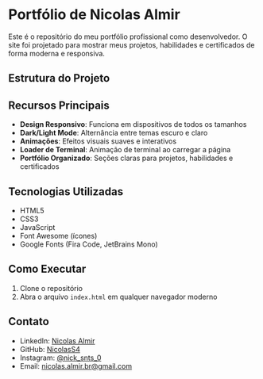 # Portfólio de Nicolas Almir

Este é o repositório do meu portfólio profissional como desenvolvedor. O site foi projetado para mostrar meus projetos, habilidades e certificados de forma moderna e responsiva.

## Estrutura do Projeto


## Recursos Principais

- **Design Responsivo**: Funciona em dispositivos de todos os tamanhos
- **Dark/Light Mode**: Alternância entre temas escuro e claro
- **Animações**: Efeitos visuais suaves e interativos
- **Loader de Terminal**: Animação de terminal ao carregar a página
- **Portfólio Organizado**: Seções claras para projetos, habilidades e certificados

## Tecnologias Utilizadas

- HTML5
- CSS3
- JavaScript
- Font Awesome (ícones)
- Google Fonts (Fira Code, JetBrains Mono)

## Como Executar

1. Clone o repositório
2. Abra o arquivo `index.html` em qualquer navegador moderno

## Contato

- LinkedIn: [Nicolas Almir](https://linkedin.com/in/seu-perfil)
- GitHub: [NicolasS4](https://github.com/NicolasS4)
- Instagram: [@nick_snts_0](https://instagram.com/nick_snts_0)
- Email: nicolas.almir.br@gmail.com